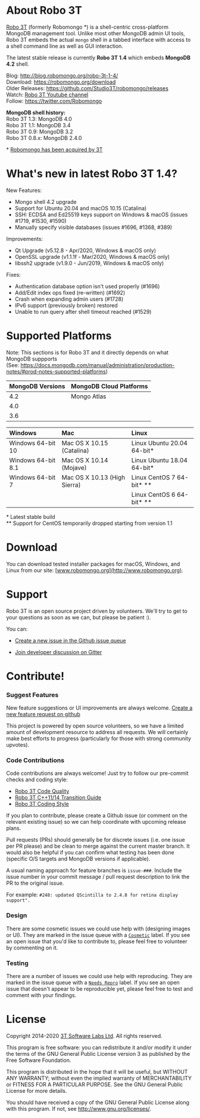 About Robo 3T
===============

[Robo 3T](http://www.robomongo.org) (formerly Robomongo *) is a shell-centric cross-platform MongoDB management tool. Unlike most other MongoDB admin UI tools, Robo 3T embeds the actual `mongo` shell in a tabbed interface with access to a shell command line as well as GUI interaction.

The latest stable release is currently **Robo 3T 1.4** which embeds **MongoDB 4.2** shell.   

Blog:     http://blog.robomongo.org/robo-3t-1-4/  
Download: https://robomongo.org/download  
Older Releases: https://github.com/Studio3T/robomongo/releases  
Watch: [Robo 3T Youtube channel](https://www.youtube.com/channel/UCM_7WAseRWeeiBikExppstA)  
Follow: https://twitter.com/Robomongo

**MongoDB shell history:**   
Robo 3T 1.3: MongoDB 4.0     
Robo 3T 1.1: MongoDB 3.4    
Robo 3T 0.9: MongoDB 3.2  
Robo 3T 0.8.x: MongoDB 2.4.0  

\* [Robomongo has been acquired by 3T](https://studio3t.com/press/3t-software-labs-acquires-robomongo-the-most-widely-used-mongodb-tool/)

What's new in latest Robo 3T 1.4?
====================================

New Features:   
  - Mongo shell 4.2 upgrade  
  - Support for Ubuntu 20.04 and macOS 10.15 (Catalina)   
  - SSH: ECDSA and Ed25519 keys support on Windows & macOS (issues #1719, #1530, #1590)  
  - Manually specify visible databases (issues #1696, #1368, #389)  
   
Improvements:  
  - Qt Upgrade (v5.12.8 - Apr/2020, Windows & macOS only)  
  - OpenSSL upgrade (v1.1.1f - Mar/2020, Windows & macOS only)  
  - libssh2 upgrade (v1.9.0 - Jun/2019, Windows & macOS only)  

Fixes:  
  - Authentication database option isn't used properly (#1696)  
  - Add/Edit index ops fixed (re-written) (#1692)   
  - Crash when expanding admin users (#1728)   
  - IPv6 support (previously broken) restored   
  - Unable to run query after shell timeout reached (#1529)  

Supported Platforms
===============

Note: This sections is for Robo 3T and it directly depends on what MongoDB suppports  
(See: https://docs.mongodb.com/manual/administration/production-notes/#prod-notes-supported-platforms)

| MongoDB Versions      | MongoDB Cloud Platforms |
| :-------------------- | :--------------------   | 
| 4.2                   | Mongo Atlas             |
| 4.0                   |
| 3.6                   |

| Windows                |   Mac                            | Linux                       |        
|:---------------------- | :--------------------------------| :---------------------------|
| Windows 64-bit 10      |  Mac OS X 10.15 (Catalina)     	  | Linux Ubuntu 20.04 64-bit*  |
  Windows 64-bit 8.1     |  Mac OS X 10.14 (Mojave)           | Linux Ubuntu 18.04 64-bit*  |
| Windows 64-bit 7       |  Mac OS X 10.13 (High Sierra)      | Linux CentOS 7 64-bit* **   |
|                        |                                    | Linux CentOS 6 64-bit*  **  |

\* Latest stable build  
\** Support for CentOS temporarily dropped starting from version 1.1  

Download
========

You can download tested installer packages for macOS, Windows, and Linux from our site: [www.robomongo.org](http://www.robomongo.org).

Support
=======

Robo 3T is an open source project driven by volunteers. We'll try to get to your questions as soon as we can, but please be patient :).

You can:

 - [Create a new issue in the Github issue queue](https://github.com/paralect/robomongo/issues)

 - [Join developer discussion on Gitter](https://gitter.im/paralect/robomongo)

Contribute!
===========

### Suggest Features

New feature suggestions or UI improvements are always welcome.
[Create a new feature request on github](https://github.com/paralect/robomongo/issues/new)

This project is powered by open source volunteers, so we have a limited amount of development resource to address all requests. We will certainly make best efforts to progress (particularly for those with strong community upvotes).

### Code Contributions

Code contributions are always welcome! Just try to follow our pre-commit checks and coding style: 
- [Robo 3T Code Quality](https://github.com/paralect/robomongo/wiki/Robomongo-Code-Quality)
- [Robo 3T C++11/14 Transition Guide](https://github.com/Studio3T/robomongo/wiki/Robomongo-Cplusplus-11,-14-Transition-Guide)
- [Robo 3T Coding Style](https://github.com/paralect/robomongo/wiki/Robomongo-Coding-Style)

If you plan to contribute, please create a Github issue (or comment on the relevant existing issue) so we can help coordinate with upcoming release plans.

Pull requests (PRs) should generally be for discrete issues (i.e. one issue per PR please) and be clean to merge against the current master branch. It would also be helpful if you can confirm what testing has been done (specific O/S targets and MongoDB versions if applicable).

A usual naming approach for feature branches is `issue-###`. Include the issue number in your commit message / pull request description to link the PR to the original issue.

For example:
```#248: updated QScintilla to 2.4.8 for retina display support".```

### Design

There are some cosmetic issues we could use help with (designing images or UI). They are marked in the issue queue with a [`Cosmetic`](https://github.com/paralect/robomongo/labels/cosmetic) label. If you see an open issue that you'd like to contribute to, please feel free to volunteer by commenting on it.

### Testing

There are a number of issues we could use help with reproducing. They are marked in the issue queue with a [`Needs Repro`](https://github.com/paralect/robomongo/labels/needs%20repro) label. If you see an open issue that doesn't appear to be reproducible yet, please feel free to test and comment with your findings.


License
=======

Copyright 2014-2020 [3T Software Labs Ltd](https://studio3t.com/). All rights reserved.

This program is free software: you can redistribute it and/or modify
it under the terms of the GNU General Public License version 3 as 
published by the Free Software Foundation.

This program is distributed in the hope that it will be useful,
but WITHOUT ANY WARRANTY; without even the implied warranty of
MERCHANTABILITY or FITNESS FOR A PARTICULAR PURPOSE.  See the
GNU General Public License for more details.

You should have received a copy of the GNU General Public License
along with this program. If not, see <http://www.gnu.org/licenses/>.
